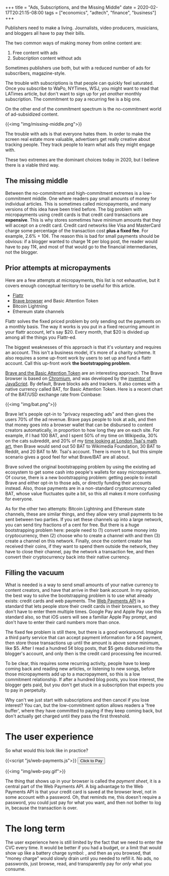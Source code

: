 +++
title = "Ads, Subscriptions, and the Missing Middle"
date = 2020-02-17T20:21:15-08:00
tags = ["economics", "adtech", "finance", "business"]
+++

Publishers need to make a living. Journalists, video producers, musicians, and bloggers all have to pay their bills.

The two common ways of making money from online content are:

1. Free content with ads
2. Subscription content without ads

Sometimes publishers use both, but with a reduced number of ads for subscribers, magazine-style.

The trouble with subscriptions is that people can quickly feel saturated. Once you subscribe to WaPo, NYTimes, WSJ, you might want to read that LATimes article, but don't want to sign up for *yet another* monthly subscription. The commitment to pay a recurring fee is a big one.

On the other end of the commitment spectrum is the no-commitment world of ad-subsidized content.

{{<img "img/missing-middle.png">}}

The trouble with ads is that everyone hates them. In order to make the screen real estate more valuable, advertisers get really creative about tracking people. They track people to learn what ads they might engage with. 


These two extremes are the dominant choices today in 2020, but I believe there is a viable third way.

## The missing middle

Between the no-commitment and high-commitment extremes is a low-commitment middle. One where readers pay small amounts of money for individual articles. This is sometimes called micropayments, and many versions of this idea have been tried before. The big problem with micropayments using credit cards is that credit card transactions are **expensive**. This is why stores sometimes have minimum amounts that they will accept on a credit card. Credit card networks like Visa and MasterCard charge some percentage of the transaction cost **plus a fixed fee**. For example, 2.6% + 10¢. The reason this is bad for small payments should be obvious: if a blogger wanted to charge 1¢ per blog post, the reader would have to pay 11¢, and most of that would go to the financial intermediaries, not the blogger.

## Prior attempts at micropayments

Here are a few attempts at micropayments, this list is not exhaustive, but it covers enough conceptual territory to be useful for this article.

- [Flattr](https://flattr.com/)
- [Brave browser](https://brave.com) and Basic Attention Token
- Bitcoin Lightning
- Ethereum state channels

Flattr solves the fixed priced problem by only sending out the payments on a monthly basis. The way it works is you put in a fixed recurring amount in your flattr account, let's say $20. Every month, that $20 is divided up among all the things you Flattr-ed.

The biggest weaknesses of this approach is that it's voluntary and requires an account. This isn't a business model, it's more of a charity scheme. It also requires a some up-front work by users to set up and fund a flattr account. Call this up-front work **the bootstrapping problem**.

[Brave and the Basic Attention Token](https://brave.com/) are an interesting approach. The Brave browser is based on [Chromium](https://www.chromium.org/), and was developed by the [inventor of JavaScript](https://en.wikipedia.org/wiki/Brendan_Eich). By default, Brave blocks ads and trackers. It also comes with a native currency called BAT, for Basic Attention Token. Here is a recent chart of the BAT/USD exchange rate from Coinbase:

{{<img "img/bat.png">}}

Brave let's people opt-in to "privacy respecting ads" and then gives the users 70% of the ad revenue. Brave pays people to look at ads, and then that money goes into a browser wallet that can be disbursed to content creators automatically, in proportion to how long they are on each site. For example, if I had 100 BAT, and I spent 50% of my time on Wikipedia, 30% on the cats subreddit, and 20% of my [time looking at London Tsai's math art,](https://www.londontsai.com/) then Brave would send out 50 BAT to Wikimedia Foundation, 30 BAT to Reddit, and 20 BAT to Mr. Tsai's account. There is more to it, but this simple scenario gives a good feel for what Brave/BAT are all about.

Brave solved the original bootstrapping problem by using the existing ad ecosystem to get some cash into people's wallets for easy micropayments. Of course, there is a new bootstrapping problem: getting people to install Brave and either opt-in to those ads, or directly funding their accounts instead. Also, those payments are in a non-standard cryptocurrency called BAT, whose value fluctuates quite a bit, so this all makes it more confusing for everyone.

As for the other two attempts: Bitcoin Lightning and Ethereum state channels, these are similar things, and they allow very small payments to be sent between two parties. If you set these channels up into a large network, you can send tiny fractions of a cent for free. But there is a huge bootstrapping problem here: people need to (1) convert some money into cryptocurrency, then (2) choose who to create a channel with and then (3) create a channel on this network. Finally, once the content creator has received their coins, if they want to spend them outside the network, they have to close their channel, pay the network a transaction fee, and then convert their cryptocurrency back into their native currency.

## Filling the vacuum

What is needed is a way to send small amounts of your native currency to content creators, and have that arrive in their bank account. In my opinion, the best way to solve the bootstrapping problem is to use what already exists: credit cards and web payments. The [Web Payments API](https://developers.google.com/web/fundamentals/payments) is a standard that lets people store their credit cards in their browsers, so they don't have to enter them multiple times. Google Pay and Apple Pay use this standard also, so that iOS users will see a familiar Apple Pay prompt, and don't have to enter their card numbers more than once.

The fixed fee problem is still there, but there is a good workaround. Imagine a third party service that can accept payment information for a 5¢ payment, then store those transactions up until the amount is above some minimum, like $5. After I read a hundred 5¢ blog posts, that $5 gets disbursed into the blogger's account, and only then is the credit card processing fee incurred.

To be clear, this requires some recurring activity, people have to keep coming back and reading new articles, or listening to new songs, before those micropayments add up to a macropayment, so this is a low commitment relationship. If after a hundred blog posts, you lose interest, the blogger gets paid, but you don't get stuck in a subscription that expects you to pay in perpetuity.

Why can't we just start with subscriptions and then cancel if you lose interest? You can, but the low-commitment option allows readers a 'free buffer', where they have committed to paying if they keep coming back, but don't actually get charged until they pass the first threshold. 

# The user experience

So what would this look like in practice?

{{<script "js/web-payments.js">}}
<input type="button" onclick="showRequest()" value="Click to Pay"></input>

{{<img "img/web-pay.gif">}}

The thing that shows up in your browser is called the *payment sheet*, it is a central part of the Web Payments API. A big advantage to the Web Payments API is that your credit card is saved at the browser level, not in some account with a password. Oh, that reminds me, this doesn't require a password, you could just pay for what you want, and then not bother to log in, because the transaction is over.

# The long term

The user experience here is still limited by the fact that we need to enter the CVC every time. It would be better if you had a budget, or a limit that would show up like a battery charge symbol: <i class="fa fa-battery-quarter"></i>, and then as you browsed, that "money charge" would slowly drain until you needed to refill it. No ads, no passwords, just browse, read, and transparently pay for _only_ what you consume.
